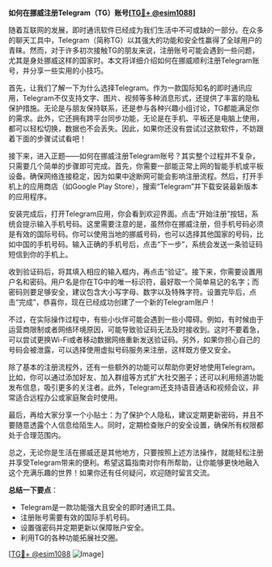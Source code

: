 **如何在挪威注册Telegram（TG）账号[[TG💪+ @esim1088](https://t.me/s/esim1088)]**

随着互联网的发展，即时通讯软件已经成为我们生活中不可或缺的一部分。在众多的聊天工具中，Telegram（简称TG）以其强大的功能和安全性赢得了全球用户的青睐。然而，对于许多初次接触TG的朋友来说，注册账号可能会遇到一些问题，尤其是身处挪威这样的国家时。本文将详细介绍如何在挪威顺利注册Telegram账号，并分享一些实用的小技巧。

首先，让我们了解一下为什么选择Telegram。作为一款国际知名的即时通讯应用，Telegram不仅支持文字、图片、视频等多种消息形式，还提供了丰富的隐私保护措施。无论是与朋友保持联系，还是参与各种兴趣小组讨论，TG都能满足你的需求。此外，它还拥有跨平台同步功能，无论是在手机、平板还是电脑上使用，都可以轻松切换，数据也不会丢失。因此，如果你还没有尝试过这款软件，不妨跟着下面的步骤试试看吧！

接下来，进入正题——如何在挪威注册Telegram账号？其实整个过程并不复杂，只需要几个简单的步骤即可完成。首先，你需要一部能正常上网的智能手机或平板设备。确保网络连接稳定，因为如果中途断网可能会影响注册流程。然后，打开手机上的应用商店（如Google Play Store），搜索“Telegram”并下载安装最新版本的应用程序。

安装完成后，打开Telegram应用，你会看到欢迎界面。点击“开始注册”按钮，系统会提示输入手机号码。这里需要注意的是，虽然你在挪威注册，但手机号码必须是有效的国际号码。你可以使用当地的挪威号码，也可以选择其他国家的号码，比如中国的手机号码。输入正确的手机号后，点击“下一步”，系统会发送一条验证码短信到你的手机上。

收到验证码后，将其填入相应的输入框内，再点击“验证”。接下来，你需要设置用户名和密码。用户名是你在TG中的唯一标识符，最好取一个简单易记的名字；而密码则要足够安全，建议包含大小写字母、数字以及特殊字符。设置完毕后，点击“完成”，恭喜你，现在已经成功创建了一个新的Telegram账户！

不过，在实际操作过程中，有些小伙伴可能会遇到一些小障碍。例如，有时候由于运营商限制或者网络环境原因，可能导致验证码无法及时接收到。这时不要着急，可以尝试更换Wi-Fi或者移动数据网络重新发送验证码。另外，如果你担心自己的号码会被泄露，可以选择使用虚拟号码服务来注册，这样既方便又安全。

除了基本的注册流程外，还有一些额外的功能可以帮助你更好地使用Telegram。比如，你可以通过添加好友、加入群组等方式扩大社交圈子；还可以利用频道功能发布信息，吸引更多的关注者。此外，Telegram还支持语音通话和视频会议，非常适合远程办公或家庭聚会时使用。

最后，再给大家分享一个小贴士：为了保护个人隐私，建议定期更新密码，并且不要随意透露个人信息给陌生人。同时，定期检查账户的安全设置，确保所有权限都处于合理范围内。

总之，无论你是生活在挪威还是其他地方，只要按照上述方法操作，就能轻松注册并享受Telegram带来的便利。希望这篇指南对你有所帮助，让你能够更快地融入这个充满乐趣的世界！如果你还有任何疑问，欢迎随时留言交流。

**总结一下要点**：
- Telegram是一款功能强大且安全的即时通讯工具。
- 注册账号需要有效的国际手机号码。
- 设置强密码并定期更新以保障账户安全。
- 利用TG的各种功能拓展社交圈。

[[TG💪+ @esim1088](https://t.me/s/esim1088) ![Image](https://i.postimg.cc/4NQfJmqS/Snipaste-2025-05-13-00-14-12.png)]